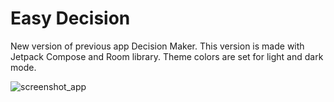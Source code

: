 # Easy Decision
New version of previous app Decision Maker. This version is made with Jetpack Compose and Room library.
Theme colors are set for light and dark mode.

![screenshot_app](https://github.com/bphaggard/DecisionMakerV2/assets/129317531/1f82ddfa-5694-41fb-ba17-9120ca4ef519)

